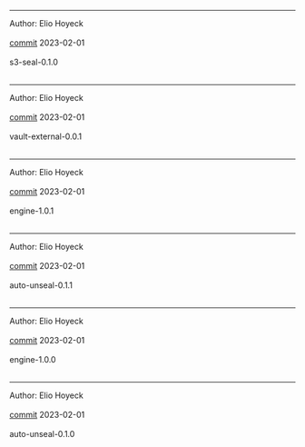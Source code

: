 
-------------------------------------------------------------

Author: Elio Hoyeck  <br></br>
 [commit](https://github.com/Eliohoyeck/terraform-aws-privatemodule/commit/0eec9d18df84a57cb4a88b6afddefe4b7c647ee9)	 2023-02-01 <br></br>
 s3-seal-0.1.0 <br></br>


-------------------------------------------------------------

Author: Elio Hoyeck  <br></br>
 [commit](https://github.com/Eliohoyeck/terraform-aws-privatemodule/commit/ee92b307bf8ec4be57be5757d05a860677f954a5)	 2023-02-01 <br></br>
 vault-external-0.0.1 <br></br>


-------------------------------------------------------------

Author: Elio Hoyeck  <br></br>
 [commit](https://github.com/Eliohoyeck/terraform-aws-privatemodule/commit/ee92b307bf8ec4be57be5757d05a860677f954a5)	 2023-02-01 <br></br>
 engine-1.0.1 <br></br>


-------------------------------------------------------------

Author: Elio Hoyeck  <br></br>
 [commit](https://github.com/Eliohoyeck/terraform-aws-privatemodule/commit/ee92b307bf8ec4be57be5757d05a860677f954a5)	 2023-02-01 <br></br>
 auto-unseal-0.1.1 <br></br>


-------------------------------------------------------------

Author: Elio Hoyeck  <br></br>
 [commit](https://github.com/Eliohoyeck/terraform-aws-privatemodule/commit/6765c5de9eac8f1b4342dacea75a0aedff461d53)	 2023-02-01 <br></br>
 engine-1.0.0 <br></br>


-------------------------------------------------------------

Author: Elio Hoyeck  <br></br>
 [commit](https://github.com/Eliohoyeck/terraform-aws-privatemodule/commit/c5d84778237a86d100488add2d6cd51fb072b388)	 2023-02-01 <br></br>
 auto-unseal-0.1.0 <br></br>


